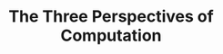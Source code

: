 ---
title: "The Three Perspectives of Computation"
year: 2016
pos: 8
venue: "Department of Mathematical Sciences Colloquium Speaker. Georgia Southern University"
slides: includes/talks/2016-GASouthern-Colloquium/colloquium/
---